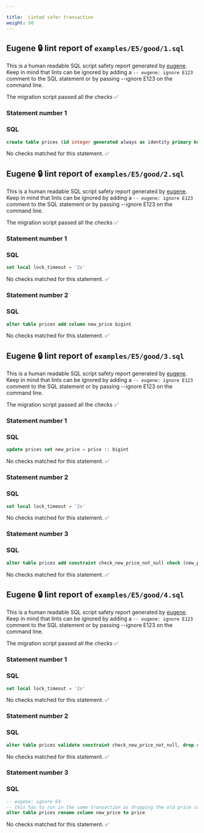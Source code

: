```yaml
---

title:  Linted safer transaction
weight: 50
---
```




## Eugene 🔒 lint report of `examples/E5/good/1.sql`

This is a human readable SQL script safety report generated by [eugene](https://github.com/kaaveland/eugene). Keep in mind that lints can be ignored by adding a `-- eugene: ignore E123` comment to the SQL statement or by passing --ignore E123 on the command line.

The migration script passed all the checks ✅

### Statement number 1

### SQL

```sql
create table prices (id integer generated always as identity primary key, price int not null)
```

No checks matched for this statement. ✅


## Eugene 🔒 lint report of `examples/E5/good/2.sql`

This is a human readable SQL script safety report generated by [eugene](https://github.com/kaaveland/eugene). Keep in mind that lints can be ignored by adding a `-- eugene: ignore E123` comment to the SQL statement or by passing --ignore E123 on the command line.

The migration script passed all the checks ✅

### Statement number 1

### SQL

```sql
set local lock_timeout = '2s'
```

No checks matched for this statement. ✅

### Statement number 2

### SQL

```sql
alter table prices add column new_price bigint
```

No checks matched for this statement. ✅


## Eugene 🔒 lint report of `examples/E5/good/3.sql`

This is a human readable SQL script safety report generated by [eugene](https://github.com/kaaveland/eugene). Keep in mind that lints can be ignored by adding a `-- eugene: ignore E123` comment to the SQL statement or by passing --ignore E123 on the command line.

The migration script passed all the checks ✅

### Statement number 1

### SQL

```sql
update prices set new_price = price :: bigint
```

No checks matched for this statement. ✅

### Statement number 2

### SQL

```sql
set local lock_timeout = '2s'
```

No checks matched for this statement. ✅

### Statement number 3

### SQL

```sql
alter table prices add constraint check_new_price_not_null check (new_price is not null) not valid
```

No checks matched for this statement. ✅


## Eugene 🔒 lint report of `examples/E5/good/4.sql`

This is a human readable SQL script safety report generated by [eugene](https://github.com/kaaveland/eugene). Keep in mind that lints can be ignored by adding a `-- eugene: ignore E123` comment to the SQL statement or by passing --ignore E123 on the command line.

The migration script passed all the checks ✅

### Statement number 1

### SQL

```sql
set local lock_timeout = '2s'
```

No checks matched for this statement. ✅

### Statement number 2

### SQL

```sql
alter table prices validate constraint check_new_price_not_null, drop column price
```

No checks matched for this statement. ✅

### Statement number 3

### SQL

```sql
-- eugene: ignore E4
-- this has to run in the same transaction as dropping the old price column
alter table prices rename column new_price to price
```

No checks matched for this statement. ✅

